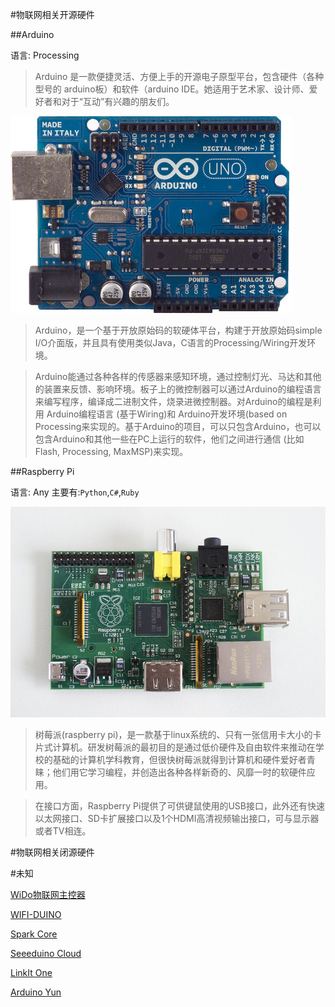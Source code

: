 #物联网相关开源硬件

##Arduino

语言: Processing

> Arduino 是一款便捷灵活、方便上手的开源电子原型平台，包含硬件（各种型号的 arduino板）和软件（arduino IDE。她适用于艺术家、设计师、爱好者和对于“互动”有兴趣的朋友们。 

![Arduino](../images/arduino.jpg)

> Arduino，是一个基于开放原始码的软硬体平台，构建于开放原始码simple I/O介面版，并且具有使用类似Java，C语言的Processing/Wiring开发环境。 

> Arduino能通过各种各样的传感器来感知环境，通过控制灯光、马达和其他的装置来反馈、影响环境。板子上的微控制器可以通过Arduino的编程语言来编写程序，编译成二进制文件，烧录进微控制器。对Arduino的编程是利用 Arduino编程语言 (基于Wiring)和 Arduino开发环境(based on Processing来实现的。基于Arduino的项目，可以只包含Arduino，也可以包含Arduino和其他一些在PC上运行的软件，他们之间进行通信 (比如 Flash, Processing, MaxMSP)来实现。

##Raspberry Pi 

语言: Any
主要有:``Python``,``C#``,``Ruby``

![RaspberryPi](../images/rpi.jpg)

> 树莓派(raspberry pi)，是一款基于linux系统的、只有一张信用卡大小的卡片式计算机。研发树莓派的最初目的是通过低价硬件及自由软件来推动在学校的基础的计算机学科教育，但很快树莓派就得到计算机和硬件爱好者青睐；他们用它学习编程，并创造出各种各样新奇的、风靡一时的软硬件应用。

> 在接口方面，Raspberry Pi提供了可供键鼠使用的USB接口，此外还有快速以太网接口、SD卡扩展接口以及1个HDMI高清视频输出接口，可与显示器或者TV相连。

#物联网相关闭源硬件


#未知

[WiDo物联网主控器](./WiDo.md)

[WIFI-DUINO](./WIFI-DUINO.md)

[Spark Core](./SparkCore.md)

[Seeeduino Cloud](./SeeeduinoCloud.md)

[LinkIt One](./LinkItOne.md)

[Arduino Yun](./ArduinoYun.md)